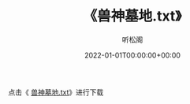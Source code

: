 ﻿---
title:  《兽神墓地.txt》
date:   2022-01-01T00:00:00+00:00
author: 听松阁
layout: post
permalink: /兽神墓地/
categories: 小说
tags: [小说]
---

点击《 [兽神墓地.txt](http://img.660000.xyz/bookstukust/book/bntxt/10/兽神墓地.txt)》进行下载